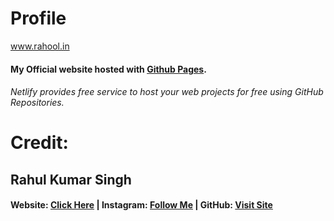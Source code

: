 # Profile
www.rahool.in
#### My Official website hosted with [Github Pages](https://github.com).
###### Netlify provides free service to host your web projects for free using GitHub Repositories.


	
# Credit:
## Rahul Kumar Singh
#### Website: [Click Here](https://rahool.in) | Instagram:  [Follow Me](https://instagram.com/proud2indian) | GitHub: [Visit Site](https://github.com/rahoolsingh/)
